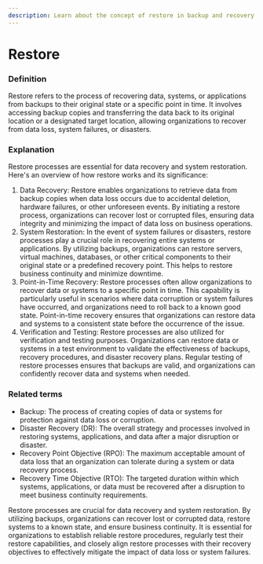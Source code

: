 ```yaml
---
description: Learn about the concept of restore in backup and recovery.
---
```


# Restore

### Definition

Restore refers to the process of recovering data, systems, or applications from backups to their original state or a specific point in time. It involves accessing backup copies and transferring the data back to its original location or a designated target location, allowing organizations to recover from data loss, system failures, or disasters.

### Explanation

Restore processes are essential for data recovery and system restoration. Here's an overview of how restore works and its significance:

1. Data Recovery: Restore enables organizations to retrieve data from backup copies when data loss occurs due to accidental deletion, hardware failures, or other unforeseen events. By initiating a restore process, organizations can recover lost or corrupted files, ensuring data integrity and minimizing the impact of data loss on business operations.
2. System Restoration: In the event of system failures or disasters, restore processes play a crucial role in recovering entire systems or applications. By utilizing backups, organizations can restore servers, virtual machines, databases, or other critical components to their original state or a predefined recovery point. This helps to restore business continuity and minimize downtime.
3. Point-in-Time Recovery: Restore processes often allow organizations to recover data or systems to a specific point in time. This capability is particularly useful in scenarios where data corruption or system failures have occurred, and organizations need to roll back to a known good state. Point-in-time recovery ensures that organizations can restore data and systems to a consistent state before the occurrence of the issue.
4. Verification and Testing: Restore processes are also utilized for verification and testing purposes. Organizations can restore data or systems in a test environment to validate the effectiveness of backups, recovery procedures, and disaster recovery plans. Regular testing of restore processes ensures that backups are valid, and organizations can confidently recover data and systems when needed.

### Related terms

* Backup: The process of creating copies of data or systems for protection against data loss or corruption.
* Disaster Recovery (DR): The overall strategy and processes involved in restoring systems, applications, and data after a major disruption or disaster.
* Recovery Point Objective (RPO): The maximum acceptable amount of data loss that an organization can tolerate during a system or data recovery process.
* Recovery Time Objective (RTO): The targeted duration within which systems, applications, or data must be recovered after a disruption to meet business continuity requirements.

Restore processes are crucial for data recovery and system restoration. By utilizing backups, organizations can recover lost or corrupted data, restore systems to a known state, and ensure business continuity. It is essential for organizations to establish reliable restore procedures, regularly test their restore capabilities, and closely align restore processes with their recovery objectives to effectively mitigate the impact of data loss or system failures.
